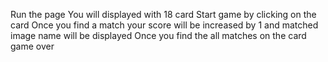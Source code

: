  Run the page 
You will displayed with 18 card
Start game by clicking on the card 
Once you find a match your score will be increased by 1 and matched image name will be displayed
Once you find the all matches on the card game over
